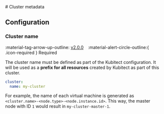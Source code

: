 [tag 2.0.0]: https://github.com/MusicDin/kubitect/releases/tag/v2.0.0

<div markdown="1" class="text-center">
# Cluster metadata
</div>

<div markdown="1" class="text-justify">

## Configuration

### Cluster name

:material-tag-arrow-up-outline: [v2.0.0][tag 2.0.0]
&ensp;
:material-alert-circle-outline:{ .icon-required } Required

The cluster name must be defined as part of the Kubitect configuration.
It will be used as a **prefix for all resources** created by Kubitect as part of this cluster.

```yaml
cluster:
  name: my-cluster
```

For example, the name of each virtual machine is generated as `<cluster.name>-<node.type>-<node.instance.id>`.
This way, the master node with ID `1` would result in `my-cluster-master-1`.

</div>
